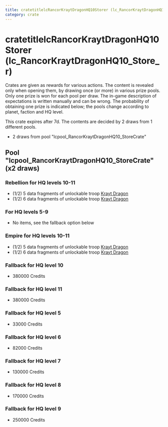 ```yaml
---
title: cratetitlelcRancorKraytDragonHQ10Storer (lc_RancorKraytDragonHQ10_Store_r)
category: crate
---
```


# cratetitlelcRancorKraytDragonHQ10Storer (lc_RancorKraytDragonHQ10_Store_r)

Crates are given as rewards for various actions. The content is revealed only when opening them, by drawing once (or more) in various prize pools. Only one prize is won for each pool per draw. The in-game description of expectations is written manually and can be wrong. The probability of obtaining one prize is indicated below; the pools change according to planet, faction and HQ level.

This crate expires after 7d. The contents are decided by 2 draws from 1 different pools.
  * 2 draws from pool "lcpool_RancorKraytDragonHQ10_StoreCrate"

## Pool "lcpool_RancorKraytDragonHQ10_StoreCrate" (x2 draws)

### Rebellion for HQ levels 10-11

  * (1/2) 5 data fragments of unlockable troop [Krayt Dragon](RebelKraytDragonCreature)
  * (1/2) 6 data fragments of unlockable troop [Krayt Dragon](RebelKraytDragonCreature)

### For HQ levels 5-9

  * No items, see the fallback option below

### Empire for HQ levels 10-11

  * (1/2) 5 data fragments of unlockable troop [Krayt Dragon](EmpireKraytDragonCreature)
  * (1/2) 6 data fragments of unlockable troop [Krayt Dragon](EmpireKraytDragonCreature)

### Fallback for HQ level 10

  * 380000 Credits

### Fallback for HQ level 11

  * 380000 Credits

### Fallback for HQ level 5

  * 33000 Credits

### Fallback for HQ level 6

  * 82000 Credits

### Fallback for HQ level 7

  * 130000 Credits

### Fallback for HQ level 8

  * 170000 Credits

### Fallback for HQ level 9

  * 250000 Credits